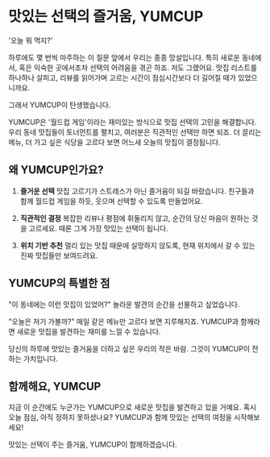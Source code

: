 # 맛있는 선택의 즐거움, YUMCUP

'오늘 뭐 먹지?'

하루에도 몇 번씩 마주하는 이 질문 앞에서 우리는 종종 망설입니다. 특히 새로운 동네에서, 혹은 익숙한 곳에서조차 선택의 어려움을 겪곤 하죠. 저도 그랬어요. 맛집 리스트를 하나하나 살피고, 리뷰를 읽어가며 고르는 시간이 점심시간보다 더 길어질 때가 있었으니까요.

그래서 YUMCUP이 탄생했습니다.

YUMCUP은 '월드컵 게임'이라는 재미있는 방식으로 맛집 선택의 고민을 해결합니다. 우리 동네 맛집들이 토너먼트를 펼치고, 여러분은 직관적인 선택만 하면 되죠. 더 끌리는 메뉴, 더 가고 싶은 식당을 고르다 보면 어느새 오늘의 맛집이 결정됩니다.

## 왜 YUMCUP인가요?

1. **즐거운 선택**
   맛집 고르기가 스트레스가 아닌 즐거움이 되길 바랐습니다. 친구들과 함께 월드컵 게임을 하듯, 웃으며 선택할 수 있도록 만들었어요.

2. **직관적인 결정**
   복잡한 리뷰나 평점에 휘둘리지 않고, 순간의 당신 마음이 원하는 것을 고르세요. 때론 그게 가장 맛있는 선택이 됩니다.

3. **위치 기반 추천**
   멀리 있는 맛집 때문에 실망하지 않도록, 현재 위치에서 갈 수 있는 진짜 맛집들만 보여드려요.

## YUMCUP의 특별한 점

"이 동네에는 이런 맛집이 있었어?"
놀라운 발견의 순간을 선물하고 싶었습니다.

"오늘은 저기 가볼까?"
매일 같은 메뉴만 고르다 보면 지루해지죠. YUMCUP과 함께라면 새로운 맛집을 발견하는 재미를 느낄 수 있습니다.

당신의 하루에 맛있는 즐거움을 더하고 싶은 우리의 작은 바람.
그것이 YUMCUP이 전하는 가치입니다.

## 함께해요, YUMCUP

지금 이 순간에도 누군가는 YUMCUP으로 새로운 맛집을 발견하고 있을 거예요.
혹시 오늘 점심, 아직 정하지 못하셨나요?
YUMCUP과 함께 맛있는 선택의 여정을 시작해보세요!

맛있는 선택이 주는 즐거움,
YUMCUP이 함께하겠습니다.